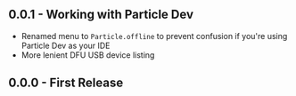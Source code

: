 ## 0.0.1 - Working with Particle Dev

* Renamed menu to `Particle.offline` to prevent confusion if you're using Particle Dev as your IDE
* More lenient DFU USB device listing


## 0.0.0 - First Release
